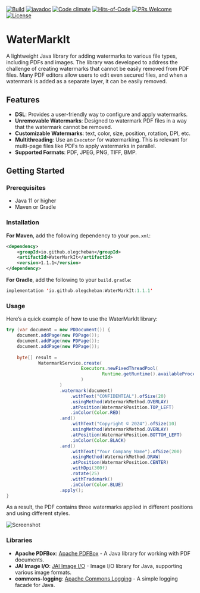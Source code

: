[![Build](https://github.com/OlegCheban/WaterMarkIt/actions/workflows/mvn.yml/badge.svg)](https://github.com/OlegCheban/WaterMarkIt/actions/workflows/mvn.yml)
[![javadoc](https://img.shields.io/badge/javadoc-1.1.1-brightgreen.svg)](https://javadoc.io/doc/io.github.olegcheban/WaterMarkIt/latest/index.html)
[![Code climate](https://api.codeclimate.com/v1/badges/0cd17315421a1bec3587/maintainability)](https://codeclimate.com/github/OlegCheban/WaterMarkIt/maintainability)
[![Hits-of-Code](https://hitsofcode.com/github/OlegCheban/WaterMarkIt?branch=master)](https://hitsofcode.com/github/OlegCheban/WaterMarkIt/view?branch=master)
[![PRs Welcome](https://img.shields.io/badge/PRs-welcome-brightgreen.svg?style=flat-square)](https://makeapullrequest.com)
[![License](https://img.shields.io/badge/license-MIT-green.svg)](https://github.com/OlegCheban/WaterMarkIt/blob/master/LICENSE)
# WaterMarkIt

A lightweight Java library for adding watermarks to various file types, including PDFs and images. The library was developed to address the challenge of creating watermarks that cannot be easily removed from PDF files. Many PDF editors allow users to edit even secured files, and when a watermark is added as a separate layer, it can be easily removed.

## Features

- **DSL**: Provides a user-friendly way to configure and apply watermarks.
- **Unremovable Watermarks**: Designed to watermark PDF files in a way that the watermark cannot be removed.
- **Customizable Watermarks**: text, color, size, position, rotation, DPI, etc.
- **Multithreading**: Use an `Executor` for watermarking. This is relevant for multi-page files like PDFs to apply watermarks in parallel.
- **Supported Formats**: PDF, JPEG, PNG, TIFF, BMP.

## Getting Started

### Prerequisites

- Java 11 or higher
- Maven or Gradle

### Installation

**For Maven**, add the following dependency to your `pom.xml`:

```xml
<dependency>
    <groupId>io.github.olegcheban</groupId>
    <artifactId>WaterMarkIt</artifactId>
    <version>1.1.1</version>
</dependency>
```

**For Gradle**, add the following to your `build.gradle`:
```kotlin
implementation 'io.github.olegcheban:WaterMarkIt:1.1.1'
```

### Usage

Here’s a quick example of how to use the WaterMarkIt library:

```java
try (var document = new PDDocument()) {
    document.addPage(new PDPage());
    document.addPage(new PDPage());
    document.addPage(new PDPage());
    
    byte[] result =
            WatermarkService.create(
                            Executors.newFixedThreadPool(
                                    Runtime.getRuntime().availableProcessors()
                            )
                    )
                    .watermark(document)
                        .withText("CONFIDENTIAL").ofSize(20)
                        .usingMethod(WatermarkMethod.OVERLAY)
                        .atPosition(WatermarkPosition.TOP_LEFT)
                        .inColor(Color.RED)
                    .and()
                        .withText("Copyright © 2024").ofSize(10)
                        .usingMethod(WatermarkMethod.OVERLAY)
                        .atPosition(WatermarkPosition.BOTTOM_LEFT)
                        .inColor(Color.BLACK)
                    .and()
                        .withText("Your Company Name").ofSize(200)
                        .usingMethod(WatermarkMethod.DRAW)
                        .atPosition(WatermarkPosition.CENTER)
                        .withDpi(300f)
                        .rotate(25)
                        .withTrademark()
                        .inColor(Color.BLUE)
                    .apply();
}
```
As a result, the PDF contains three watermarks applied in different positions and using different styles.

![Screenshot](https://i.imgur.com/ww4gtmbm.png)

### Libraries
- **Apache PDFBox**: [Apache PDFBox](https://pdfbox.apache.org/) - A Java library for working with PDF documents.
- **JAI Image I/O**: [JAI Image I/O](https://github.com/jai-imageio/jai-imageio-core) - Image I/O library for Java, supporting various image formats.
- **commons-logging**: [Apache Commons Logging](https://commons.apache.org/proper/commons-logging/) - A simple logging facade for Java.